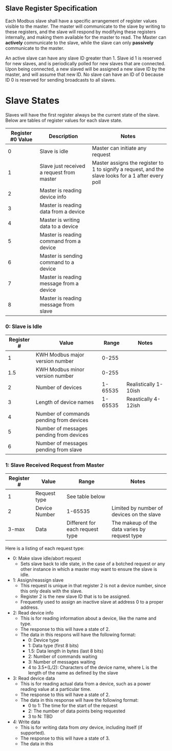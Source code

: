 ## Slave Register Specification ##
Each Modbus slave shall have a specific arrangement of register values visible to the master. The master will communicate to the slave by writing to these registers, and the slave will respond by modifying these registers internally, and making them available for the master to read. The Master can **actively** communicate to the slave, while the slave can only **passively** communicate to the master.

An active slave can have any slave ID greater than 1. Slave id 1 is reserved for new slaves, and is periodically polled for new slaves that are connected. Upon being connected, a new slaved will be assigned a new slave ID by the master, and will assume that new ID. No slave can have an ID of 0 because ID 0 is reserved for sending broadcasts to all slaves.

# Slave States #
Slaves will have the first register always be the current state of the slave. Below are tables of register values for each slave state.

| Register #0 Value	| Description	| Notes	|
|-------------------|---------------|-------|
| 0 | Slave is idle | Master can initiate any request |
| 1 | Slave just received a request from master | Master assigns the register to 1 to signify a request, and the slave looks for a 1 after every poll |
| 2 | Master is reading device info ||
| 3 | Master is reading data from a device ||
| 4 | Master is writing data to a device ||
| 5 | Master is reading command from a device ||
| 6 | Master is sending command to a device ||
| 7 | Master is reading message from a device ||
| 8 | Master is reading message from slave ||

### 0: Slave is Idle ###

| Register #	| Value			| Range			| Notes			|
|---------------|---------------|---------------|---------------|
| 1 |KWH Modbus major version number | 0-255 ||
| 1.5 |KWH Modbus minor version number | 0-255 ||
| 2 | Number of devices | 1-65535 | Realistically 1-10ish |
| 3 | Length of device names | 1-65535 | Reastically 4-12ish|
| 4 | Number of commands pending from devices ||
| 5 | Number of messages pending from devices ||
| 6 | Number of messages pending from slave ||

### 1: Slave Received Request from Master ###

| Register #	| Value			| Range			| Notes			|
|---------------|---------------|---------------|---------------|
| 1 | Request type | See table below | | 
| 2 | Device Number | 1-65535 | Limited by number of devices on the slave |
| 3-max | Data | Different for each request type | The makeup of the data varies by request type |

Here is a listing of each request type:

* 0: Make slave idle/abort request
	* Sets slave back to idle state, in the case of a botched request or any other instance in which a master may want to ensure the slave is idle.
* 1: Assign/reassign slave
	* This request is unique in that register 2 is not a device number, since this only deals with the slave.
	* Register 2 is the new slave ID that is to be assigned.
	* Frequently used to assign an inactive slave at address 0 to a proper address.
* 2: Read device info
	* This is for reading information about a device, like the name and type.
	* The response to this will have a state of 2.
	* The data in this respons will have the following format:
		* 0: Device type
		* 1: Data type (first 8 bits)
		* 1.5: Data length in bytes (last 8 bits)
		* 2: Number of commands waiting
		* 3: Number of messages waiting
		* 4 to 3.5+(L/2): Characters of the device name, where L is the length of the name as defined by the slave
* 3: Read device data
	* This is for reading actual data from a device, such as a power reading value at a particular time.
	* The response to this will have a state of 2.
	* The data in this response will have the following format:
		* 0 to 1: The time for the start of the request
		* 2: The number of data points being requested
		* 3 to N: TBD
* 4: Write data
	* This is for writing data from *any* device, including itself (if supported).
	* The response to this will have a state of 3.
	* The data in this 